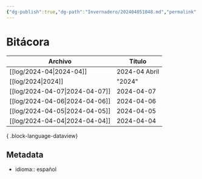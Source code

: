 ```yaml
---
{"dg-publish":true,"dg-path":"Invernadero/202404051048.md","permalink":"/invernadero/202404051048/","title":"Bitácora","noteIcon":"1","created":"2024-04-05T10:48:12.000-06:00","updated":"2024-04-05T10:50:30.000-06:00"}
---
```


# Bitácora

| Archivo                           | Título        |
| --------------------------------- | ------------- |
| [[log/2024-04\|2024-04]]       | 2024-04 Abril |
| [[log/2024\|2024]]             | "2024"        |
| [[log/2024-04-07\|2024-04-07]] | 2024-04-07    |
| [[log/2024-04-06\|2024-04-06]] | 2024-04-06    |
| [[log/2024-04-05\|2024-04-05]] | 2024-04-05    |
| [[log/2024-04-04\|2024-04-04]] | 2024-04-04    |

{ .block-language-dataview}
## Metadata
- idioma:: español